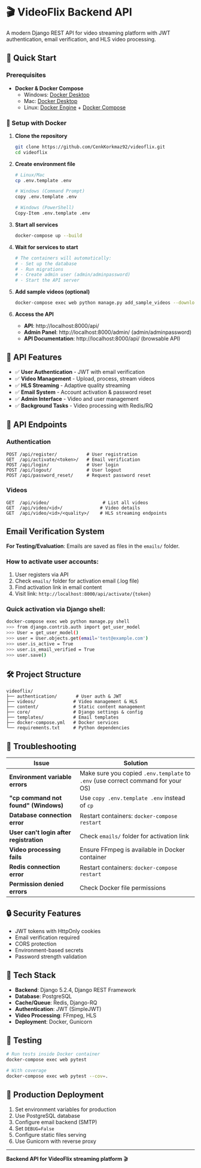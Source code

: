 # 🎬 VideoFlix Backend API

A modern Django REST API for video streaming platform with JWT authentication, email verification, and HLS video processing.

## 🚀 Quick Start

### Prerequisites
- **Docker & Docker Compose**
  - Windows: [Docker Desktop](https://docs.docker.com/desktop/install/windows-install/)
  - Mac: [Docker Desktop](https://docs.docker.com/desktop/install/mac-install/)
  - Linux: [Docker Engine](https://docs.docker.com/engine/install/) + [Docker Compose](https://docs.docker.com/compose/install/)

### 🐳 Setup with Docker

1. **Clone the repository**
   ```bash
   git clone https://github.com/CenkKorkmaz92/videoflix.git
   cd videoflix
   ```

2. **Create environment file**
   ```bash
   # Linux/Mac
   cp .env.template .env
   
   # Windows (Command Prompt)
   copy .env.template .env
   
   # Windows (PowerShell)
   Copy-Item .env.template .env
   ```

3. **Start all services**
   ```bash
   docker-compose up --build
   ```

4. **Wait for services to start**
   ```bash
   # The containers will automatically:
   # - Set up the database
   # - Run migrations  
   # - Create admin user (admin/adminpassword)
   # - Start the API server
   ```

5. **Add sample videos (optional)**
   ```bash
   docker-compose exec web python manage.py add_sample_videos --download
   ```

6. **Access the API**
   - **API**: http://localhost:8000/api/
   - **Admin Panel**: http://localhost:8000/admin/ (admin/adminpassword)
   - **API Documentation**: http://localhost:8000/api/ (browsable API)

## 🎯 API Features

- ✅ **User Authentication** - JWT with email verification
- ✅ **Video Management** - Upload, process, stream videos
- ✅ **HLS Streaming** - Adaptive quality streaming
- ✅ **Email System** - Account activation & password reset
- ✅ **Admin Interface** - Video and user management
- ✅ **Background Tasks** - Video processing with Redis/RQ

## 📡 API Endpoints

### Authentication
```
POST /api/register/           # User registration
GET  /api/activate/<token>/   # Email verification
POST /api/login/              # User login
POST /api/logout/             # User logout
POST /api/password_reset/     # Request password reset
```

### Videos
```
GET  /api/video/                    # List all videos
GET  /api/video/<id>/              # Video details
GET  /api/video/<id>/<quality>/    # HLS streaming endpoints
```

##  Email Verification System

**For Testing/Evaluation**: Emails are saved as files in the `emails/` folder.

### How to activate user accounts:
1. User registers via API
2. Check `emails/` folder for activation email (.log file)
3. Find activation link in email content
4. Visit link: `http://localhost:8000/api/activate/{token}`

### Quick activation via Django shell:
```bash
docker-compose exec web python manage.py shell
>>> from django.contrib.auth import get_user_model
>>> User = get_user_model()
>>> user = User.objects.get(email='test@example.com')
>>> user.is_active = True
>>> user.is_email_verified = True
>>> user.save()
```

## 🛠️ Project Structure

```
videoflix/
├── authentication/       # User auth & JWT
├── videos/              # Video management & HLS
├── content/             # Static content management
├── core/                # Django settings & config
├── templates/           # Email templates
├── docker-compose.yml   # Docker services
└── requirements.txt     # Python dependencies
```

## 🐛 Troubleshooting

| Issue | Solution |
|-------|----------|
| **Environment variable errors** | Make sure you copied `.env.template` to `.env` (use correct command for your OS) |
| **"cp command not found" (Windows)** | Use `copy .env.template .env` instead of `cp` |
| **Database connection error** | Restart containers: `docker-compose restart` |
| **User can't login after registration** | Check `emails/` folder for activation link |
| **Video processing fails** | Ensure FFmpeg is available in Docker container |
| **Redis connection error** | Restart containers: `docker-compose restart` |
| **Permission denied errors** | Check Docker file permissions |

## 🔒 Security Features

- JWT tokens with HttpOnly cookies
- Email verification required
- CORS protection
- Environment-based secrets
- Password strength validation

## 💾 Tech Stack

- **Backend**: Django 5.2.4, Django REST Framework
- **Database**: PostgreSQL
- **Cache/Queue**: Redis, Django-RQ
- **Authentication**: JWT (SimpleJWT)
- **Video Processing**: FFmpeg, HLS
- **Deployment**: Docker, Gunicorn

## 📝 Testing

```bash
# Run tests inside Docker container
docker-compose exec web pytest

# With coverage
docker-compose exec web pytest --cov=.
```

## 🚀 Production Deployment

1. Set environment variables for production
2. Use PostgreSQL database
3. Configure email backend (SMTP)
4. Set `DEBUG=False`
5. Configure static files serving
6. Use Gunicorn with reverse proxy

---

**Backend API for VideoFlix streaming platform** 🎬